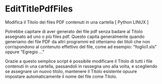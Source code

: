 # EditTitlePdfFiles
Modifica il Titolo dei files PDF contenuti in una cartella [ Python LINUX ]

Potrebbe capitare di aver generato dei file pdf senza badare al Titolo assegnato ad uno o più files pdf.
Questo capita generalmente quando generiamo dei file PDF da altri programmi ed otteniamo dei titoli che non corrispondono al contenuto effettivo del file, come ad esempio:
"foglio1.xls" oppure "Egregio ..."

Grazie a questo semplice script è possibile modificare il Titolo di tutti i file contenuti in una cartella, passandoli in rassegna uno alla volta, e scegliendo se assegnare un nuovo titolo, mantenere il Titolo esistente opuure impostare automaticamente il nome del file come Titolo.
